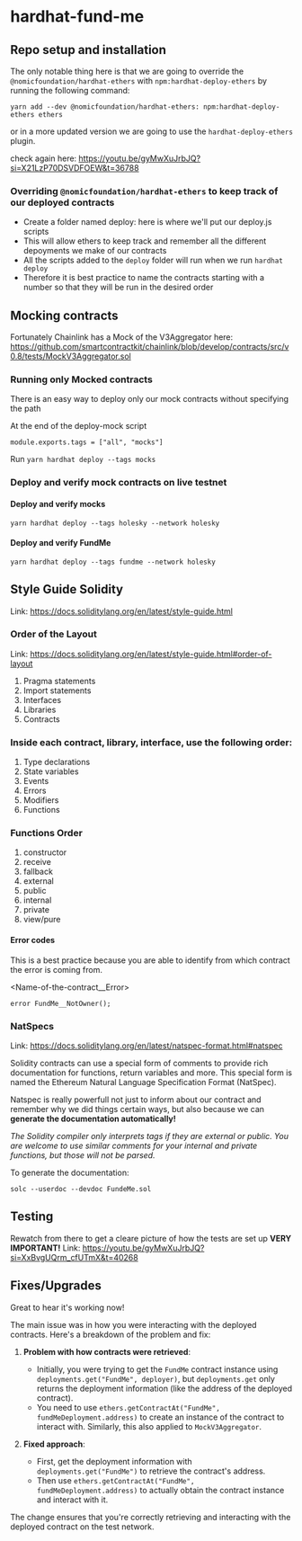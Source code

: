# hardhat-fund-me

## Repo setup and installation

The only notable thing here is that we are going to override the `@nomicfoundation/hardhat-ethers` with `npm:hardhat-deploy-ethers` by running the following command:

```
yarn add --dev @nomicfoundation/hardhat-ethers: npm:hardhat-deploy-ethers ethers
```

or in a more updated version we are going to use the `hardhat-deploy-ethers` plugin.

check again here: https://youtu.be/gyMwXuJrbJQ?si=X21LzP70DSVDFOEW&t=36788

### Overriding `@nomicfoundation/hardhat-ethers` to keep track of our deployed contracts

- Create a folder named deploy: here is where we'll put our deploy.js scripts
- This will allow ethers to keep track and remember all the different depoyments we make of our contracts
- All the scripts added to the `deploy` folder will run when we run `hardhat deploy`
- Therefore it is best practice to name the contracts starting with a number so that they will be run in the desired order


## Mocking contracts

Fortunately Chainlink has a Mock of the V3Aggregator here: https://github.com/smartcontractkit/chainlink/blob/develop/contracts/src/v0.8/tests/MockV3Aggregator.sol

### Running only Mocked contracts

There is an easy way to deploy only our mock contracts without specifying the path

At the end of the deploy-mock script 

```
module.exports.tags = ["all", "mocks"]
```

Run `yarn hardhat deploy --tags mocks`


### Deploy and verify mock contracts on live testnet

#### Deploy and verify mocks

```
yarn hardhat deploy --tags holesky --network holesky
```

#### Deploy and verify FundMe

```
yarn hardhat deploy --tags fundme --network holesky
```

## Style Guide Solidity

Link: https://docs.soliditylang.org/en/latest/style-guide.html


### Order of the Layout

Link: https://docs.soliditylang.org/en/latest/style-guide.html#order-of-layout

1. Pragma statements
2. Import statements
3. Interfaces
4. Libraries
5. Contracts

### Inside each contract, library, interface, use the following order: ####

1. Type declarations
2. State variables
3. Events
4. Errors
5. Modifiers
6. Functions

### Functions Order ###

1. constructor
2. receive
3. fallback
4. external
5. public
6. internal
7. private
8. view/pure


#### Error codes

This is a best practice because you are able to identify from which contract the error is coming from.

<Name-of-the-contract__Error>

`error FundMe__NotOwner();`

### NatSpecs

Link: https://docs.soliditylang.org/en/latest/natspec-format.html#natspec

Solidity contracts can use a special form of comments to provide rich documentation for functions, return variables and more. This special form is named the Ethereum Natural Language Specification Format (NatSpec).

Natspec is really powerfull not just to inform about our contract and remember why we did things certain ways, but also because we can <b>generate the documentation automatically!</b>

<i>The Solidity compiler only interprets tags if they are external or public. You are welcome to use similar comments for your internal and private functions, but those will not be parsed.</i>

To generate the documentation: 

```
solc --userdoc --devdoc FundeMe.sol
```
## Testing 
Rewatch from there to get a cleare picture of how the tests are set up 
<b>VERY IMPORTANT!</b>
Link: https://youtu.be/gyMwXuJrbJQ?si=XxBvgUQrm_cfUTmX&t=40268



###



## Fixes/Upgrades

Great to hear it's working now!

The main issue was in how you were interacting with the deployed contracts. Here's a breakdown of the problem and fix:

1. **Problem with how contracts were retrieved**:
   - Initially, you were trying to get the `FundMe` contract instance using `deployments.get("FundMe", deployer)`, but `deployments.get` only returns the deployment information (like the address of the deployed contract). 
   - You need to use `ethers.getContractAt("FundMe", fundMeDeployment.address)` to create an instance of the contract to interact with. Similarly, this also applied to `MockV3Aggregator`.

2. **Fixed approach**:
   - First, get the deployment information with `deployments.get("FundMe")` to retrieve the contract's address.
   - Then use `ethers.getContractAt("FundMe", fundMeDeployment.address)` to actually obtain the contract instance and interact with it.

The change ensures that you're correctly retrieving and interacting with the deployed contract on the test network.